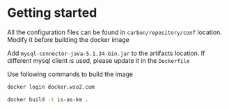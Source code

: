 # Getting started

All the configuration files can be found in `carbon/repository/conf` location. Modify it before building the docker image

Add `mysql-connector-java-5.1.34-bin.jar` to the artifacts location. If different mysql client is used, please update it in the `Dockerfile`

Use following commands to build the image 

```bash
docker login docker.wso2.com

docker build -t is-as-km .
```


